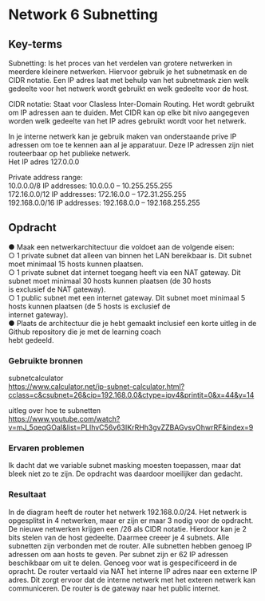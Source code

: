 # Network 6 Subnetting


## Key-terms
Subnetting: Is het proces van het verdelen van grotere netwerken in meerdere kleinere netwerken. Hiervoor gebruik je het subnetmask en de CIDR notatie. Een IP adres laat met behulp van het subnetmask zien welk gedeelte voor het netwerk wordt gebruikt en welk gedeelte voor de host. 

CIDR notatie: Staat voor Clasless Inter-Domain Routing. Het wordt gebruikt om IP adressen aan te duiden. Met CIDR kan op elke bit nivo aangegeven worden welk gedeelte van het IP adres gebruikt wordt voor het netwerk.   

In je interne netwerk kan je gebruik maken van onderstaande prive IP adressen om toe te kennen aan al je apparatuur. Deze IP adressen zijn niet routeerbaar op het publieke netwerk.   
Het IP adres 127.0.0.0

Private address range:   
10.0.0.0/8 IP addresses: 10.0.0.0 – 10.255.255.255  
172.16.0.0/12 IP addresses: 172.16.0.0 – 172.31.255.255    
192.168.0.0/16 IP addresses: 192.168.0.0 – 192.168.255.255





## Opdracht
●	Maak een netwerkarchitectuur die voldoet aan de volgende eisen:  
○	1 private subnet dat alleen van binnen het LAN bereikbaar is. Dit subnet moet minimaal 15 hosts kunnen plaatsen.  
○	1 private subnet dat internet toegang heeft via een NAT gateway. Dit subnet moet minimaal 30 hosts kunnen plaatsen (de 30 hosts  
    is exclusief de NAT gateway).  
○	1 public subnet met een internet gateway. Dit subnet moet minimaal 5 hosts kunnen plaatsen (de 5 hosts is exclusief de   
    internet gateway).  
●	Plaats de architectuur die je hebt gemaakt inclusief een korte uitleg in de Github repository die je met de learning coach   
    hebt gedeeld.


### Gebruikte bronnen
subnetcalculator  
https://www.calculator.net/ip-subnet-calculator.html?cclass=c&csubnet=26&cip=192.168.0.0&ctype=ipv4&printit=0&x=44&y=14

uitleg over hoe te subnetten  
https://www.youtube.com/watch?v=mJ_5qeqGOaI&list=PLIhvC56v63IKrRHh3gvZZBAGvsvOhwrRF&index=9

### Ervaren problemen
Ik dacht dat we variable subnet masking moesten toepassen, maar dat bleek niet zo te zijn. De opdracht was daardoor moeilijker dan gedacht.

### Resultaat  

In de diagram heeft de router het netwerk 192.168.0.0/24. Het netwerk is opgesplitst in 4 netwerken, maar er zijn er maar 3 nodig voor de opdracht. De nieuwe netwerken krijgen een /26 als CIDR notatie. Hierdoor kan je 2 bits stelen van de host gedeelte. Daarmee creeer je 4 subnets. Alle subnetten zijn verbonden met de router. Alle subnetten hebben genoeg IP adressen om aan hosts te geven. Per subnet zijn  er 62 IP adressen beschikbaar om uit te delen. Genoeg voor wat is gespecificeerd in de opracht. De router vertaald via NAT het interne IP adres naar een externe IP adres. Dit zorgt ervoor dat de interne netwerk met het exteren netwerk kan communiceren. De router is de gateway naar het public internet. 
